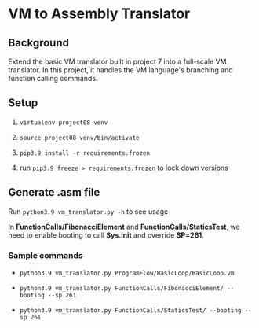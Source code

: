 # VM to Assembly Translator

## Background

Extend the basic VM translator built in project 7 into a full-scale VM translator. In this project, it handles the VM language's branching and function calling commands.

## Setup

1. `virtualenv project08-venv`

1. `source project08-venv/bin/activate`

1. `pip3.9 install -r requirements.frozen`

1. run `pip3.9 freeze > requirements.frozen` to lock down versions

## Generate .asm file

Run `python3.9 vm_translator.py -h` to see usage

In **FunctionCalls/FibonacciElement** and **FunctionCalls/StaticsTest**, we need to enable booting to call **Sys.init**
and override **SP=261**.

### Sample commands

* `python3.9 vm_translator.py ProgramFlow/BasicLoop/BasicLoop.vm`

* `python3.9 vm_translator.py FunctionCalls/FibonacciElement/ --booting --sp 261`

* `python3.9 vm_translator.py FunctionCalls/StaticsTest/ --booting --sp 261`
